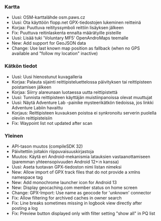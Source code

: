 ### Kartta
- Uusi: OSM-karttalähde osm.paws.cz
- Uusi: Ota käyttöön flopp.net GPX-tiedostojen lukeminen reitteinä
- Korjaa: Puuttuva reitityssymboli reittiin lisäyksen jälkeen
- Fix: Puuttuva reitinlaskenta ennalta määrätyille pisteille
- Uusi: Lisää tuki 'Voluntary MF5' OpenAndroMaps teemalle
- New: Add support for GeoJSON data
- Change: Use last known map position as fallback (when no GPS available and "follow my location" inactive)

### Kätkön tiedot
- Uusi: Uusi hienostunut kuvagalleria
- Korjaa: Palauta sijainti reittipisteluettelossa päivityksen tai reittipisteen poistamisen jälkeen
- Korjaa: Siirry alareunaan luotaessa uutta reittipistettä
- Uusi: Tunnista reittipisteen käyttäjän muistiinpanoissa olevat muuttujat
- Uusi: Näytä Adventure Lab -painike mysteerikätkön tiedoissa, jos linkki Adventure Labiin havaittu
- Korjaus: Reittipisteen kuvauksen poistoa ei synkronoitu serverin puolella oleviin reittipisteisiin
- Fix: Waypoint list not updated after scan

### Yleinen
- API-tason muutos (compileSDK 32)
- Päivitettiin joitakin riippuvaisuuskirjastoja
- Muutos: Käytä eri Android-mekanismia latauksien vastaanottamiseen (paremman yhteensopivuuden Android 12+:n kanssa)
- Uusi: Aseta tuotavan GPX-tiedoston nimi listan nimeksi
- New: Allow import of GPX track files that do not provide a xmlns namespace tag
- New: Add monochrome launcher icon for Android 13
- New: Display geocaching.com member status on home screen
- Change: GPX-Import: Use name as geocode for 'unknown' connector
- Fix: Allow filtering for archived caches in owner search
- Fix: Line breaks sometimes missing in logbook view directly after posting a log
- Fix: Preview button displayed only with filter setting "show all" in PQ list
